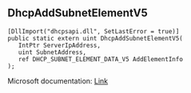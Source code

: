 ## DhcpAddSubnetElementV5

```
[DllImport("dhcpsapi.dll", SetLastError = true)]
public static extern uint DhcpAddSubnetElementV5(
   IntPtr ServerIpAddress,
   uint SubnetAddress,
   ref DHCP_SUBNET_ELEMENT_DATA_V5 AddElementInfo
);
```

Microsoft documentation: [Link](https://learn.microsoft.com/en-us/windows/win32/api/dhcpsapi/nf-dhcpsapi-dhcpaddsubnetelementv5)
